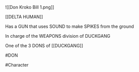 ![[Don Kroko Bill 1.png]]


[[DELTA HUMAN]]

Has a GUN that uses SOUND to make SPIKES from the ground

In charge of the WEAPONS division of DUCKGANG

One of the 3 DONS of [[DUCKGANG]]

#DON


#Character